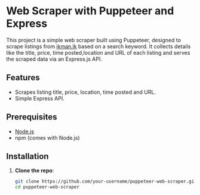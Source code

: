 # Web Scraper with Puppeteer and Express

This project is a simple web scraper built using Puppeteer, designed to scrape listings from [ikman.lk](https://ikman.lk) based on a search keyword. It collects details like the title, price, time posted,location and URL of each listing and serves the scraped data via an Express.js API.

## Features

- Scrapes listing title, price, location, time posted and URL.
- Simple Express API.

## Prerequisites

- [Node.js](https://nodejs.org/)
- npm (comes with Node.js)

## Installation

1. **Clone the repo**:
   ```bash
   git clone https://github.com/your-username/puppeteer-web-scraper.git
   cd puppeteer-web-scraper
